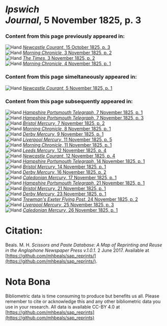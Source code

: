 # *Ipswich Journal*, 5 November 1825, p. 3  
  
### Content from this page previously appeared in:  
![Hand](http://scissorsandpaste.net/wp-content/uploads/2017/06/smallhandpointer.png) [*Newcastle Courant*, 15 October 1825, p. 3](https://mhbeals.github.io/sap_html/Newcastle-Courant/Newcastle-Courant-15-October-1825-p-3)  
![Hand](http://scissorsandpaste.net/wp-content/uploads/2017/06/smallhandpointer.png) [*Morning Chronicle*, 3 November 1825, p. 2](https://mhbeals.github.io/sap_html/Morning-Chronicle/Morning-Chronicle-3-November-1825-p-2)  
![Hand](http://scissorsandpaste.net/wp-content/uploads/2017/06/smallhandpointer.png) [*The Times*, 3 November 1825, p. 2](https://mhbeals.github.io/sap_html/The-Times/The-Times-3-November-1825-p-2)  
![Hand](http://scissorsandpaste.net/wp-content/uploads/2017/06/smallhandpointer.png) [*Morning Chronicle*, 4 November 1825, p. 1](https://mhbeals.github.io/sap_html/Morning-Chronicle/Morning-Chronicle-4-November-1825-p-1)  
  
### Content from this page simeltaneously appeared in:  
![Hand](http://scissorsandpaste.net/wp-content/uploads/2017/06/smallhandpointer.png) [*Newcastle Courant*, 5 November 1825, p. 1](https://mhbeals.github.io/sap_html/Newcastle-Courant/Newcastle-Courant-5-November-1825-p-1)  
  
### Content from this page subsequently appeared in:  
![Hand](http://scissorsandpaste.net/wp-content/uploads/2017/06/smallhandpointer.png) [*Hampshire Portsmouth Telegraph*, 7 November 1825, p. 1](https://mhbeals.github.io/sap_html/Hampshire-Portsmouth-Telegraph/Hampshire-Portsmouth-Telegraph-7-November-1825-p-1)  
![Hand](http://scissorsandpaste.net/wp-content/uploads/2017/06/smallhandpointer.png) [*Hampshire Portsmouth Telegraph*, 7 November 1825, p. 3](https://mhbeals.github.io/sap_html/Hampshire-Portsmouth-Telegraph/Hampshire-Portsmouth-Telegraph-7-November-1825-p-3)  
![Hand](http://scissorsandpaste.net/wp-content/uploads/2017/06/smallhandpointer.png) [*Bristol Mercury*, 7 November 1825, p. 2](https://mhbeals.github.io/sap_html/Bristol-Mercury/Bristol-Mercury-7-November-1825-p-2)  
![Hand](http://scissorsandpaste.net/wp-content/uploads/2017/06/smallhandpointer.png) [*Morning Chronicle*, 8 November 1825, p. 1](https://mhbeals.github.io/sap_html/Morning-Chronicle/Morning-Chronicle-8-November-1825-p-1)  
![Hand](http://scissorsandpaste.net/wp-content/uploads/2017/06/smallhandpointer.png) [*Derby Mercury*, 9 November 1825, p. 1](https://mhbeals.github.io/sap_html/Derby-Mercury/Derby-Mercury-9-November-1825-p-1)  
![Hand](http://scissorsandpaste.net/wp-content/uploads/2017/06/smallhandpointer.png) [*Liverpool Mercury*, 11 November 1825, p. 5](https://mhbeals.github.io/sap_html/Liverpool-Mercury/Liverpool-Mercury-11-November-1825-p-5)  
![Hand](http://scissorsandpaste.net/wp-content/uploads/2017/06/smallhandpointer.png) [*Morning Chronicle*, 11 November 1825, p. 1](https://mhbeals.github.io/sap_html/Morning-Chronicle/Morning-Chronicle-11-November-1825-p-1)  
![Hand](http://scissorsandpaste.net/wp-content/uploads/2017/06/smallhandpointer.png) [*Leeds Mercury*, 12 November 1825, p. 4](https://mhbeals.github.io/sap_html/Leeds-Mercury/Leeds-Mercury-12-November-1825-p-4)  
![Hand](http://scissorsandpaste.net/wp-content/uploads/2017/06/smallhandpointer.png) [*Newcastle Courant*, 12 November 1825, p. 4](https://mhbeals.github.io/sap_html/Newcastle-Courant/Newcastle-Courant-12-November-1825-p-4)  
![Hand](http://scissorsandpaste.net/wp-content/uploads/2017/06/smallhandpointer.png) [*Hampshire Portsmouth Telegraph*, 14 November 1825, p. 1](https://mhbeals.github.io/sap_html/Hampshire-Portsmouth-Telegraph/Hampshire-Portsmouth-Telegraph-14-November-1825-p-1)  
![Hand](http://scissorsandpaste.net/wp-content/uploads/2017/06/smallhandpointer.png) [*Bristol Mercury*, 14 November 1825, p. 1](https://mhbeals.github.io/sap_html/Bristol-Mercury/Bristol-Mercury-14-November-1825-p-1)  
![Hand](http://scissorsandpaste.net/wp-content/uploads/2017/06/smallhandpointer.png) [*Derby Mercury*, 16 November 1825, p. 2](https://mhbeals.github.io/sap_html/Derby-Mercury/Derby-Mercury-16-November-1825-p-2)  
![Hand](http://scissorsandpaste.net/wp-content/uploads/2017/06/smallhandpointer.png) [*Caledonian Mercury*, 17 November 1825, p. 1](https://mhbeals.github.io/sap_html/Caledonian-Mercury/Caledonian-Mercury-17-November-1825-p-1)  
![Hand](http://scissorsandpaste.net/wp-content/uploads/2017/06/smallhandpointer.png) [*Hampshire Portsmouth Telegraph*, 21 November 1825, p. 1](https://mhbeals.github.io/sap_html/Hampshire-Portsmouth-Telegraph/Hampshire-Portsmouth-Telegraph-21-November-1825-p-1)  
![Hand](http://scissorsandpaste.net/wp-content/uploads/2017/06/smallhandpointer.png) [*Bristol Mercury*, 21 November 1825, p. 1](https://mhbeals.github.io/sap_html/Bristol-Mercury/Bristol-Mercury-21-November-1825-p-1)  
![Hand](http://scissorsandpaste.net/wp-content/uploads/2017/06/smallhandpointer.png) [*Derby Mercury*, 23 November 1825, p. 1](https://mhbeals.github.io/sap_html/Derby-Mercury/Derby-Mercury-23-November-1825-p-1)  
![Hand](http://scissorsandpaste.net/wp-content/uploads/2017/06/smallhandpointer.png) [*Trewman's Exeter Flying Post*, 24 November 1825, p. 2](https://mhbeals.github.io/sap_html/Trewman's-Exeter-Flying-Post/Trewman's-Exeter-Flying-Post-24-November-1825-p-2)  
![Hand](http://scissorsandpaste.net/wp-content/uploads/2017/06/smallhandpointer.png) [*Liverpool Mercury*, 25 November 1825, p. 3](https://mhbeals.github.io/sap_html/Liverpool-Mercury/Liverpool-Mercury-25-November-1825-p-3)  
![Hand](http://scissorsandpaste.net/wp-content/uploads/2017/06/smallhandpointer.png) [*Caledonian Mercury*, 26 November 1825, p. 1](https://mhbeals.github.io/sap_html/Caledonian-Mercury/Caledonian-Mercury-26-November-1825-p-1)  


# Citation: 

Beals. M. H. *Scissors and Paste Database: A Map of Reprinting and Reuse in the Anglophone Newspaper Press v.1.0.1.* 2 June 2017. Available at [https://github.com/mhbeals/sap_reprints/](https://github.com/mhbeals/sap_reprints/). 

# Nota Bona

Bibliometric data is time consuming to produce but benefits us all. Please remember to cite or acknowledge this and any other bibliometric data you use in your research. All data is available CC-BY 4.0 at [https://github.com/mhbeals/sap_reprints](https://github.com/mhbeals/sap_reprints)